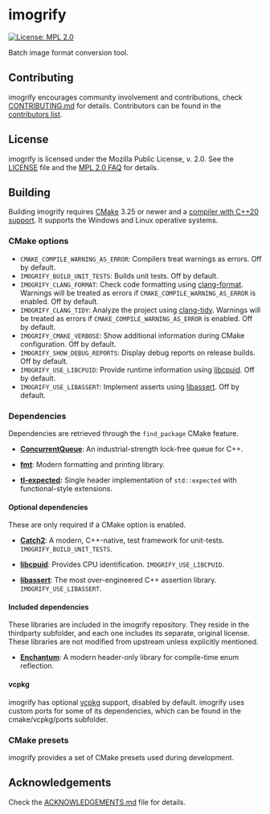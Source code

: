 # imogrify

[![License: MPL 2.0](https://img.shields.io/badge/License-MPL%202.0-brightgreen.svg)](https://opensource.org/licenses/MPL-2.0)

Batch image format conversion tool.

## Contributing

imogrify encourages community involvement and contributions, check [CONTRIBUTING.md](CONTRIBUTING.md) for details. Contributors can be found in the [contributors list](https://github.com/joseasoler/imogrify/graphs/contributors).

## License

imogrify is licensed under the Mozilla Public License, v. 2.0. See the [LICENSE](LICENSE) file and the [MPL 2.0 FAQ](https://www.mozilla.org/en-US/MPL/2.0/FAQ) for details.

## Building

Building imogrify requires [CMake](https://cmake.org) 3.25 or newer and a [compiler with C++20 support](https://en.cppreference.com/w/cpp/compiler_support#cpp20). It supports the Windows and Linux operative systems.

### CMake options

- `CMAKE_COMPILE_WARNING_AS_ERROR`: Compilers treat warnings as errors. Off by default.
- `IMOGRIFY_BUILD_UNIT_TESTS`: Builds unit tests. Off by default.
- `IMOGRIFY_CLANG_FORMAT`: Check code formatting using [clang-format](https://clang.llvm.org/docs/ClangFormat.html). Warnings will be treated as errors if `CMAKE_COMPILE_WARNING_AS_ERROR` is enabled. Off by default.
- `IMOGRIFY_CLANG_TIDY`: Analyze the project using [clang-tidy](https://clang.llvm.org/extra/clang-tidy). Warnings will be treated as errors if `CMAKE_COMPILE_WARNING_AS_ERROR` is enabled. Off by default.
- `IMOGRIFY_CMAKE_VERBOSE`: Show additional information during CMake configuration. Off by default.
- `IMOGRIFY_SHOW_DEBUG_REPORTS`: Display debug reports on release builds. Off by default.
- `IMOGRIFY_USE_LIBCPUID`: Provide runtime information using [libcpuid](https://libcpuid.sourceforge.net/). Off by default.
- `IMOGRIFY_USE_LIBASSERT`: Implement asserts using [libassert](https://github.com/jeremy-rifkin/libassert). Off by default.

### Dependencies

Dependencies are retrieved through the `find_package` CMake feature.

- **[ConcurrentQueue](https://github.com/cameron314/concurrentqueue)**: An industrial-strength lock-free queue for C++.

- **[fmt](https://fmt.dev/latest/index.html)**: Modern formatting and printing library.

* **[tl-expected](https://github.com/TartanLlama/expected):** Single header implementation of `std::expected` with functional-style extensions.

#### Optional dependencies

These are only required if a CMake option is enabled.

- **[Catch2](https://github.com/catchorg/Catch2)**: A modern, C++-native, test framework for unit-tests. `IMOGRIFY_BUILD_UNIT_TESTS`.

- **[libcpuid](https://libcpuid.sourceforge.net/)**: Provides CPU identification. `IMOGRIFY_USE_LIBCPUID`.

- **[libassert](https://github.com/jeremy-rifkin/libassert)**: The most over-engineered C++ assertion library. `IMOGRIFY_USE_LIBASSERT`.

#### Included dependencies

These libraries are included in the imogrify repository. They reside in the thirdparty subfolder, and each one includes its separate, original license. These libraries are not modified from upstream unless explicitly mentioned.

- **[Enchantum](https://github.com/ZXShady/enchantum)**: A modern header-only library for compile-time enum reflection.

#### vcpkg

imogrify has optional [vcpkg](https://github.com/microsoft/vcpkg) support, disabled by default. imogrify uses custom ports for some of its dependencies, which can be found in the cmake/vcpkg/ports subfolder.

### CMake presets

imogrify provides a set of CMake presets used during development.

## Acknowledgements

Check the [ACKNOWLEDGEMENTS.md](ACKNOWLEDGEMENTS.md) file for details.
